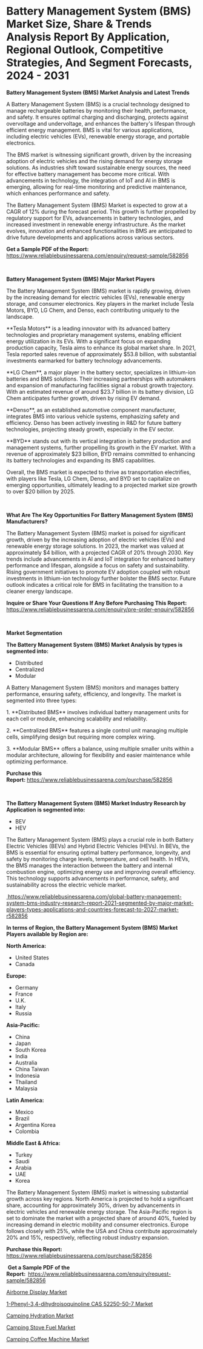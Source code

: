 <p><h1>Battery Management System (BMS) Market Size, Share & Trends Analysis Report By Application, Regional Outlook, Competitive Strategies, And Segment Forecasts, 2024 - 2031</h1></p><p><strong>Battery Management System (BMS) Market Analysis and Latest Trends</strong></p>
<p><p>A Battery Management System (BMS) is a crucial technology designed to manage rechargeable batteries by monitoring their health, performance, and safety. It ensures optimal charging and discharging, protects against overvoltage and undervoltage, and enhances the battery's lifespan through efficient energy management. BMS is vital for various applications, including electric vehicles (EVs), renewable energy storage, and portable electronics.</p><p>The BMS market is witnessing significant growth, driven by the increasing adoption of electric vehicles and the rising demand for energy storage solutions. As industries shift toward sustainable energy sources, the need for effective battery management has become more critical. With advancements in technology, the integration of IoT and AI in BMS is emerging, allowing for real-time monitoring and predictive maintenance, which enhances performance and safety. </p><p>The Battery Management System (BMS) Market is expected to grow at a CAGR of 12% during the forecast period. This growth is further propelled by regulatory support for EVs, advancements in battery technologies, and increased investment in renewable energy infrastructure. As the market evolves, innovation and enhanced functionalities in BMS are anticipated to drive future developments and applications across various sectors.</p></p>
<p><strong>Get a Sample PDF of the Report:&nbsp;</strong> <a href="https://www.reliablebusinessarena.com/enquiry/request-sample/582856?utm_campaign=1943&utm_medium=2&utm_source=Github&utm_content=ia&utm_term=27122024&utm_id=battery-management-system-bms">https://www.reliablebusinessarena.com/enquiry/request-sample/582856</a></p>
<p>&nbsp;</p>
<p><strong>Battery Management System (BMS) Major Market Players</strong></p>
<p><p>The Battery Management System (BMS) market is rapidly growing, driven by the increasing demand for electric vehicles (EVs), renewable energy storage, and consumer electronics. Key players in the market include Tesla Motors, BYD, LG Chem, and Denso, each contributing uniquely to the landscape.</p><p>**Tesla Motors** is a leading innovator with its advanced battery technologies and proprietary management systems, enabling efficient energy utilization in its EVs. With a significant focus on expanding production capacity, Tesla aims to enhance its global market share. In 2021, Tesla reported sales revenue of approximately $53.8 billion, with substantial investments earmarked for battery technology advancements.</p><p>**LG Chem**, a major player in the battery sector, specializes in lithium-ion batteries and BMS solutions. Their increasing partnerships with automakers and expansion of manufacturing facilities signal a robust growth trajectory. With an estimated revenue of around $23.7 billion in its battery division, LG Chem anticipates further growth, driven by rising EV demand.</p><p>**Denso**, as an established automotive component manufacturer, integrates BMS into various vehicle systems, emphasizing safety and efficiency. Denso has been actively investing in R&D for future battery technologies, projecting steady growth, especially in the EV sector.</p><p>**BYD** stands out with its vertical integration in battery production and management systems, further propelling its growth in the EV market. With a revenue of approximately $23 billion, BYD remains committed to enhancing its battery technologies and expanding its BMS capabilities.</p><p>Overall, the BMS market is expected to thrive as transportation electrifies, with players like Tesla, LG Chem, Denso, and BYD set to capitalize on emerging opportunities, ultimately leading to a projected market size growth to over $20 billion by 2025.</p></p>
<p>&nbsp;</p>
<p><strong>What Are The Key Opportunities For Battery Management System (BMS) Manufacturers?</strong></p>
<p><p>The Battery Management System (BMS) market is poised for significant growth, driven by the increasing adoption of electric vehicles (EVs) and renewable energy storage solutions. In 2023, the market was valued at approximately $4 billion, with a projected CAGR of 20% through 2030. Key trends include advancements in AI and IoT integration for enhanced battery performance and lifespan, alongside a focus on safety and sustainability. Rising government initiatives to promote EV adoption coupled with robust investments in lithium-ion technology further bolster the BMS sector. Future outlook indicates a critical role for BMS in facilitating the transition to a cleaner energy landscape.</p></p>
<p><strong>Inquire or Share Your Questions If Any Before Purchasing This Report:</strong> <a href="https://www.reliablebusinessarena.com/enquiry/pre-order-enquiry/582856?utm_campaign=1943&utm_medium=2&utm_source=Github&utm_content=ia&utm_term=27122024&utm_id=battery-management-system-bms">https://www.reliablebusinessarena.com/enquiry/pre-order-enquiry/582856</a></p>
<p>&nbsp;</p>
<p><strong>Market Segmentation</strong></p>
<p><strong>The Battery Management System (BMS) Market Analysis by types is segmented into:</strong></p>
<p><ul><li>Distributed</li><li>Centralized</li><li>Modular</li></ul></p>
<p><p>A Battery Management System (BMS) monitors and manages battery performance, ensuring safety, efficiency, and longevity. The market is segmented into three types: </p><p>1. **Distributed BMS** involves individual battery management units for each cell or module, enhancing scalability and reliability.</p><p>2. **Centralized BMS** features a single control unit managing multiple cells, simplifying design but requiring more complex wiring.</p><p>3. **Modular BMS** offers a balance, using multiple smaller units within a modular architecture, allowing for flexibility and easier maintenance while optimizing performance.</p></p>
<p><strong>Purchase this Report:&nbsp;</strong><a href="https://www.reliablebusinessarena.com/purchase/582856?utm_campaign=1943&utm_medium=2&utm_source=Github&utm_content=ia&utm_term=27122024&utm_id=battery-management-system-bms">https://www.reliablebusinessarena.com/purchase/582856</a></p>
<p>&nbsp;</p>
<p><strong>The Battery Management System (BMS) Market Industry Research by Application is segmented into:</strong></p>
<p><ul><li>BEV</li><li>HEV</li></ul></p>
<p><p>The Battery Management System (BMS) plays a crucial role in both Battery Electric Vehicles (BEVs) and Hybrid Electric Vehicles (HEVs). In BEVs, the BMS is essential for ensuring optimal battery performance, longevity, and safety by monitoring charge levels, temperature, and cell health. In HEVs, the BMS manages the interaction between the battery and internal combustion engine, optimizing energy use and improving overall efficiency. This technology supports advancements in performance, safety, and sustainability across the electric vehicle market.</p></p>
<p><a href="https://www.reliablebusinessarena.com/global-battery-management-system-bms-industry-research-report-2021-segmented-by-major-market-players-types-applications-and-countries-forecast-to-2027-market-r582856?utm_campaign=1943&utm_medium=2&utm_source=Github&utm_content=ia&utm_term=27122024&utm_id=battery-management-system-bms">&nbsp;https://www.reliablebusinessarena.com/global-battery-management-system-bms-industry-research-report-2021-segmented-by-major-market-players-types-applications-and-countries-forecast-to-2027-market-r582856</a></p>
<p><strong>In terms of Region, the Battery Management System (BMS) Market Players available by Region are:</strong></p>
<p>
    <p> <strong> North America: </strong>
        <ul>
            <li>United States</li>
            <li>Canada</li>
        </ul>
        </p> 
    <p> <strong> Europe: </strong>
        <ul>
            <li>Germany</li>
            <li>France</li>
            <li>U.K.</li>
            <li>Italy</li>
            <li>Russia</li>
        </ul>
        </p> 
    <p> <strong> Asia-Pacific: </strong>
        <ul>
            <li>China</li>
            <li>Japan</li>
            <li>South Korea</li>
            <li>India</li>
            <li>Australia</li>
            <li>China Taiwan</li>
            <li>Indonesia</li>
            <li>Thailand</li>
            <li>Malaysia</li>
        </ul>
        </p> 
    <p> <strong> Latin America: </strong>
        <ul>
            <li>Mexico</li>
            <li>Brazil</li>
            <li>Argentina Korea</li>
            <li>Colombia</li>
        </ul>
        </p> 
    <p> <strong> Middle East & Africa: </strong>
        <ul>
            <li>Turkey</li>
            <li>Saudi</li>
            <li>Arabia</li>
            <li>UAE</li>
            <li>Korea</li>
        </ul>
    </p>
    </p>
<p><p>The Battery Management System (BMS) market is witnessing substantial growth across key regions. North America is projected to hold a significant share, accounting for approximately 30%, driven by advancements in electric vehicles and renewable energy storage. The Asia-Pacific region is set to dominate the market with a projected share of around 40%, fueled by increasing demand in electric mobility and consumer electronics. Europe follows closely with 25%, while the USA and China contribute approximately 20% and 15%, respectively, reflecting robust industry expansion.</p></p>
<p><strong>Purchase this Report: </strong><a href="https://www.reliablebusinessarena.com/purchase/582856?utm_campaign=1943&utm_medium=2&utm_source=Github&utm_content=ia&utm_term=27122024&utm_id=battery-management-system-bms">https://www.reliablebusinessarena.com/purchase/582856</a></p>
<p>&nbsp;<strong>Get a Sample PDF of the Report:&nbsp;&nbsp;</strong><a href="https://www.reliablebusinessarena.com/enquiry/request-sample/582856?utm_campaign=1943&utm_medium=2&utm_source=Github&utm_content=ia&utm_term=27122024&utm_id=battery-management-system-bms">https://www.reliablebusinessarena.com/enquiry/request-sample/582856</a></p>
<p><strong></strong></p>
<p><p><a href="https://www.linkedin.com/pulse/comprehensive-airborne-display-market-report-projected-cagr-72-kmsne?utm_campaign=1943&utm_medium=2&utm_source=Github&utm_content=ia&utm_term=27122024&utm_id=battery-management-system-bms">Airborne Display Market</a></p><p><a href="https://github.com/JakirUddin511/Market-Research-Report-List-1/blob/main/1-phenyl-34-dihydroisoquinoline-cas-52250-50-7-market.md?utm_campaign=1943&utm_medium=2&utm_source=Github&utm_content=ia&utm_term=27122024&utm_id=battery-management-system-bms">1-Phenyl-3,4-dihydroisoquinoline CAS 52250-50-7 Market</a></p><p><a href="https://www.linkedin.com/pulse/in-depth-camping-hydration-market-analysis-trends-share-ztzee?utm_campaign=1943&utm_medium=2&utm_source=Github&utm_content=ia&utm_term=27122024&utm_id=battery-management-system-bms">Camping Hydration Market</a></p><p><a href="https://www.linkedin.com/pulse/growth-forecast-revenue-outlook-camping-stove-fuel-market-fteue?utm_campaign=1943&utm_medium=2&utm_source=Github&utm_content=ia&utm_term=27122024&utm_id=battery-management-system-bms">Camping Stove Fuel Market</a></p><p><a href="https://www.linkedin.com/pulse/camping-coffee-machine-market-forecasted-from-2024-2031-expanding-8mlvf?utm_campaign=1943&utm_medium=2&utm_source=Github&utm_content=ia&utm_term=27122024&utm_id=battery-management-system-bms">Camping Coffee Machine Market</a></p></p>